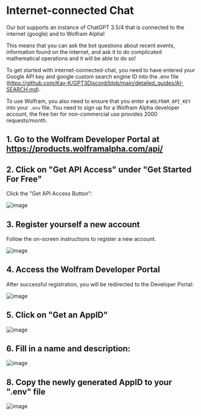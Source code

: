 # Internet-connected Chat

Our bot supports an instance of ChatGPT 3.5/4 that is connected to the internet (google) and to Wolfram Alpha! 

This means that you can ask the bot questions about recent events, information found on the internet, and ask it to do complicated mathematical operations and it will be able to do so!

To get started with internet-connected-chat, you need to have entered your Google API key and google custom search engine ID into the .env file (https://github.com/Kav-K/GPT3Discord/blob/main/detailed_guides/AI-SEARCH.md).

To use Wolfram, you also need to ensure that you enter a `WOLFRAM_API_KEY` into your `.env` file. You need to sign up for a Wolfram Alpha developer account, the free tier for non-commercial use provides 2000 requests/month.



1\. Go to the Wolfram Developer Portal at https://products.wolframalpha.com/api/
----------------------------------------------------------------------


2\. Click on "Get API Access" under "Get Started For Free"
----------------------------------------

Click the "Get API Access Button":

![image](https://user-images.githubusercontent.com/23362597/232921927-67e6e967-01a4-4295-80d6-f955581d1ca4.png)


3\. Register yourself a new account
-----------------------------------

Follow the on-screen instructions to register a new account.

![image](https://user-images.githubusercontent.com/23362597/232921997-1c6ed4dc-7aea-459b-8d76-95fdf86ee108.png)


4\. Access the Wolfram Developer Portal
------------------------------

After successful registration, you will be redirected to the Developer Portal:

![image](https://user-images.githubusercontent.com/23362597/232922409-92af9237-1230-43dc-836a-7425f31b4f56.png)


5\. Click on "Get an AppID"
--------------------------

![image](https://user-images.githubusercontent.com/23362597/232922639-919f6d5a-da05-4f2c-af4b-5c517a926e78.png)

6\. Fill in a name and description:
-------------------------------------------------

![image](https://user-images.githubusercontent.com/23362597/232922798-25b21534-4452-4851-ae72-940b9f9d1fae.png)


8\. Copy the newly generated AppID to your ".env" file
------------------------------------

![image](https://user-images.githubusercontent.com/23362597/232922954-90dc2579-68f1-43fb-be89-d226f5336626.png)
